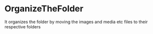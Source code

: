 # OrganizeTheFolder
It organizes the folder by moving the images and media etc files to their respective folders
